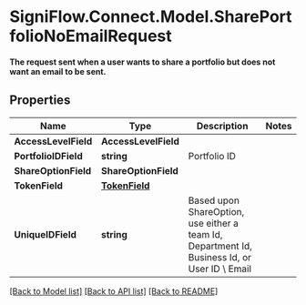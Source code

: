 # SigniFlow.Connect.Model.SharePortfolioNoEmailRequest
#### The request sent when a user wants to share a portfolio but does not want an email to be sent.

## Properties

Name | Type | Description | Notes
------------ | ------------- | ------------- | -------------
**AccessLevelField** | **AccessLevelField** |  | 
**PortfolioIDField** | **string** | Portfolio ID | 
**ShareOptionField** | **ShareOptionField** |  | 
**TokenField** | [**TokenField**](TokenField.md) |  | 
**UniqueIDField** | **string** | Based upon ShareOption, use either a team Id, Department Id, Business Id, or User ID \\ Email | 

[[Back to Model list]](../README.md#documentation-for-models) [[Back to API list]](../README.md#documentation-for-api-endpoints) [[Back to README]](../README.md)

